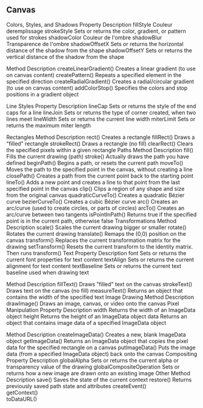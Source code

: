 ## Canvas ##

Colors, Styles, and Shadows
Property	Description
fillStyle   Couleur deremplissage
strokeStyle	Sets or returns the color, gradient, or pattern used for strokes
shadowColor	Couleur de l'ombre
shadowBlur	Transparence de l'ombre
shadowOffsetX	Sets or returns the horizontal distance of the shadow from the shape
shadowOffsetY	Sets or returns the vertical distance of the shadow from the shape

Method	Description
createLinearGradient()	Creates a linear gradient (to use on canvas content)
createPattern()	Repeats a specified element in the specified direction
createRadialGradient()	Creates a radial/circular gradient (to use on canvas content)
addColorStop()	Specifies the colors and stop positions in a gradient object

Line Styles
Property	Description
lineCap	    Sets or returns the style of the end caps for a line
lineJoin	Sets or returns the type of corner created, when two lines meet
lineWidth	Sets or returns the current line width
miterLimit	Sets or returns the maximum miter length

Rectangles
Method	Description
rect()	Creates a rectangle
fillRect()	Draws a "filled" rectangle
strokeRect()	Draws a rectangle (no fill)
clearRect()	Clears the specified pixels within a given rectangle
Paths
Method	Description
fill()	Fills the current drawing (path)
stroke()	Actually draws the path you have defined
beginPath()	Begins a path, or resets the current path
moveTo()	Moves the path to the specified point in the canvas, without creating a line
closePath()	Creates a path from the current point back to the starting point
lineTo()	Adds a new point and creates a line to that point from the last specified point in the canvas
clip()	Clips a region of any shape and size from the original canvas
quadraticCurveTo()	Creates a quadratic Bézier curve
bezierCurveTo()	Creates a cubic Bézier curve
arc()	Creates an arc/curve (used to create circles, or parts of circles)
arcTo()	Creates an arc/curve between two tangents
isPointInPath()	Returns true if the specified point is in the current path, otherwise false
Transformations
Method	Description
scale()	Scales the current drawing bigger or smaller
rotate()	Rotates the current drawing
translate()	Remaps the (0,0) position on the canvas
transform()	Replaces the current transformation matrix for the drawing
setTransform()	Resets the current transform to the identity matrix. Then runs transform()
Text
Property	Description
font	Sets or returns the current font properties for text content
textAlign	Sets or returns the current alignment for text content
textBaseline	Sets or returns the current text baseline used when drawing text

Method	Description
fillText()	Draws "filled" text on the canvas
strokeText()	Draws text on the canvas (no fill)
measureText()	Returns an object that contains the width of the specified text
Image Drawing
Method	Description
drawImage()	Draws an image, canvas, or video onto the canvas
Pixel Manipulation
Property	Description
width	Returns the width of an ImageData object
height	Returns the height of an ImageData object
data	Returns an object that contains image data of a specified ImageData object

Method	Description
createImageData()	Creates a new, blank ImageData object
getImageData()	Returns an ImageData object that copies the pixel data for the specified rectangle on a canvas
putImageData()	Puts the image data (from a specified ImageData object) back onto the canvas
Compositing
Property	Description
globalAlpha	Sets or returns the current alpha or transparency value of the drawing
globalCompositeOperation	Sets or returns how a new image are drawn onto an existing image
Other
Method	Description
save()	Saves the state of the current context
restore()	Returns previously saved path state and attributes
createEvent()	 
getContext()	 
toDataURL()	 